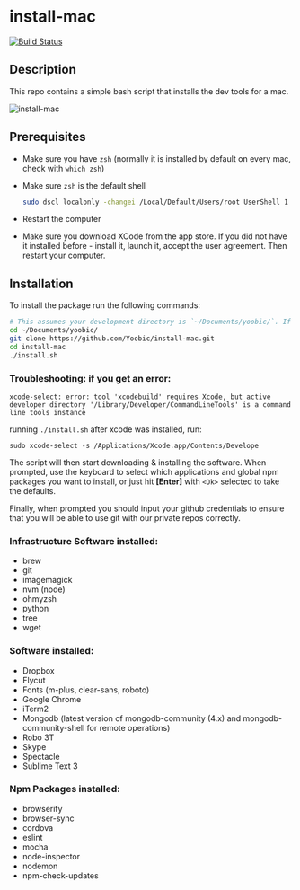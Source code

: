 # install-mac
[![Build Status](https://travis-ci.org/Yoobic/install-mac.svg?branch=master)](https://travis-ci.org/Yoobic/install-mac)

## Description
This repo contains a simple bash script that installs the dev tools for a mac.

![install-mac](https://cloud.githubusercontent.com/assets/4806944/5983453/368a062e-a8d6-11e4-873a-29f303efcbf6.png)

## Prerequisites
* Make sure you have `zsh` (normally it is installed by default on every mac, check with `which zsh`)
* Make sure `zsh` is the default shell
  
    ```bash
    sudo dscl localonly -changei /Local/Default/Users/root UserShell 1 $(which zsh)
    ```
* Restart the computer
* Make sure you download XCode from the app store. If you did not have it installed before - install it, launch it, accept the user agreement. Then restart your computer.

## Installation
To install the package run the following commands:
```bash
# This assumes your development directory is `~/Documents/yoobic/`. If it is not, then substitute as appropriate
cd ~/Documents/yoobic/
git clone https://github.com/Yoobic/install-mac.git
cd install-mac
./install.sh
```

### Troubleshooting: if you get an error: 
```
xcode-select: error: tool 'xcodebuild' requires Xcode, but active developer directory '/Library/Developer/CommandLineTools' is a command line tools instance
```
running `./install.sh` after xcode was installed, run: 
```
sudo xcode-select -s /Applications/Xcode.app/Contents/Develope
```



The script will then start downloading & installing the software. When prompted, use the keyboard to select which applications and global npm packages you want to install, or just hit **[Enter]** with `<Ok>` selected to take the defaults.

Finally, when prompted you should input your github credentials to ensure that you will be able to use git with our private repos correctly.

### Infrastructure Software installed:
* brew
* git
* imagemagick
* nvm (node)
* ohmyzsh
* python
* tree
* wget

### Software installed:
* Dropbox
* Flycut
* Fonts (m-plus, clear-sans, roboto)
* Google Chrome
* iTerm2
* Mongodb (latest version of mongodb-community (4.x) and mongodb-community-shell for remote operations)
* Robo 3T
* Skype
* Spectacle
* Sublime Text 3

### Npm Packages installed:
* browserify
* browser-sync
* cordova
* eslint
* mocha
* node-inspector
* nodemon
* npm-check-updates
